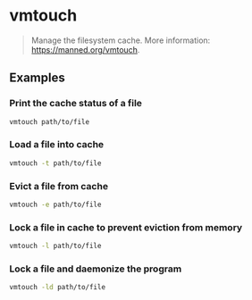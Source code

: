 # vmtouch

> Manage the filesystem cache. More information: <https://manned.org/vmtouch>.

## Examples

### Print the cache status of a file

```bash
vmtouch path/to/file
```

### Load a file into cache

```bash
vmtouch -t path/to/file
```

### Evict a file from cache

```bash
vmtouch -e path/to/file
```

### Lock a file in cache to prevent eviction from memory

```bash
vmtouch -l path/to/file
```

### Lock a file and daemonize the program

```bash
vmtouch -ld path/to/file
```
